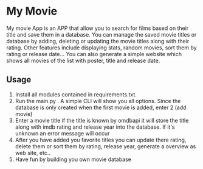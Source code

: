 # My Movie 
My movie App is an APP that allow you to search for films based on their title and save them in a database.
You can manage the saved movie titles or database by adding, deleting or updating the movie titles along with their rating.
Other features include displaying stats, random movies, sort them by rating or release date...
You can also generate a simple website which shows all movies of the list with poster, title and release date.

## Usage
1. Install all modules contained in requirements.txt.
2. Run the main.py . A simple CLI will show you all options. Since the database is only created when the first movie is added, enter 2 (add movie)
3. Enter a movie title if the title is known by omdbapi it will store the title along with imdb rating and release year into the database. If it's unknown an error message will occur 
4. After you have added you favorite titles you can update there rating, delete them or sort them by rating, release year, generate a overview as web site, etc..
5. Have fun by building you own movie database
